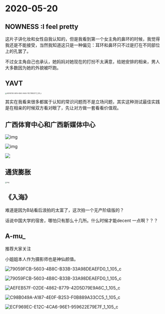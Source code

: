 # 2020-05-20

## NOWNESS :I feel pretty

这片子讲化妆和女性自我认知的，但是我看到第一个女主角的鼻环的时候，我觉得我还是不能接受，当然我知道这只是一种偏见：耳环和鼻环只不过是打在不同部位上的孔罢了。

不过女主角自己也承认，她妈妈对她现在的打扮不太满意，给她安排的相亲，男人大多数因为她的外貌被吓跑。



## YAVT

<img src="https://tva1.sinaimg.cn/large/007S8ZIlgy1geylzcv4tyj30ih0wu77f.jpg" alt="ADF80190-987A-4DA5-94A9-F1EC11BE2E77_1_105_c" style="zoom:33%;" />

其实在我看来很多都属于认知的常识问题而不是立场问题，其实这种测试最佳实践是在相亲的时候双方看对眼了，先让对方做一套看看价值观。

## 广西体育中心和广西新媒体中心

![img](https://tva1.sinaimg.cn/large/007S8ZIlgy1geymgk0zg5j30az07ijru.jpg)

![img](https://tva1.sinaimg.cn/large/007S8ZIlgy1geymgcoo59j30bb07iwet.jpg)

<img src="https://wx2.sinaimg.cn/large/968f5dfegy1geyl6kei3tg209u08ob2c.gif"/>

## 通货膨胀

<img src="https://tva1.sinaimg.cn/large/007S8ZIlgy1geymj7qtzlj30n010cdj1.jpg" alt="img" style="zoom:33%;" />

## 《入海》

难道是因为B站看后浪拍的太富了，这次拍一个无产阶级版的？

话说中国大学的宿舍，哪怕只有那么十几所。什么时候才能decent 一点啊？？？

## A-mu_

推荐大家关注

小姐姐本人作为摄影师也是神仙颜值。

![79059FCB-5603-4B8C-B33B-33A98DEAEFD0_1_105_c](https://tva1.sinaimg.cn/large/007S8ZIlgy1geza3xqcd8j30sh0lcaef.jpg)

![79059FCB-5603-4B8C-B33B-33A98DEAEFD0_1_105_c](https://tva1.sinaimg.cn/large/007S8ZIlgy1geza78z8itj30u60k4n0q.jpg)



![AEFEB57F-02DE-4862-8779-42D5D79E9A6C_1_105_c](https://tva1.sinaimg.cn/large/007S8ZIlgy1geza84qtepj30k40u6gt5.jpg)

![C98B049A-A187-4E0F-B253-F0B889A33CC5_1_105_c](https://tva1.sinaimg.cn/large/007S8ZIlgy1gezaq5lm36j30u60k4goo.jpg)

![ECF969EC-E12C-4CA6-96E1-959622E79E7F_1_105_c](https://tva1.sinaimg.cn/large/007S8ZIlgy1gezaqalyjrj30u60k4jvh.jpg)

